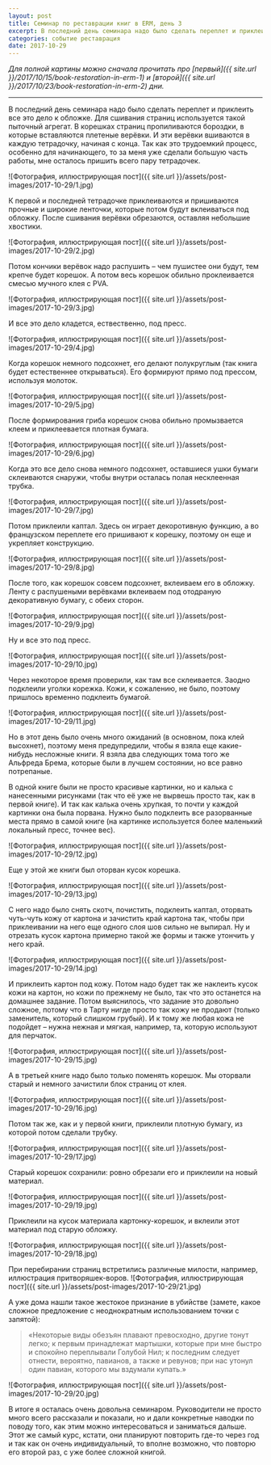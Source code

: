 ```yaml
---
layout: post
title: Семинар по реставрации книг в ERM, день 3
excerpt: В последний день семинара надо было сделать переплет и приклеить все это дело к обложке. Для сшивания страниц используется такой пыточный агрегат. В корешках страниц пропиливаются бороздки, в которые вставляются плетеные верёвки. И эти верёвки вшиваются в каждую тетрадочку, начиная с конца. Так как это трудоемкий процесс, особенно для начинающего, то за меня уже сделали большую часть работы, мне осталось пришить всего пару тетрадочек.
categories: событие реставрация
date: 2017-10-29
---
```

*Для полной картины можно сначала прочитать про [первый]({{ site.url }}/2017/10/15/book-restoration-in-erm-1) и [второй]({{ site.url }}/2017/10/23/book-restoration-in-erm-2) дни.*

---

В последний день семинара надо было сделать переплет и приклеить все это дело к обложке. Для сшивания страниц используется такой пыточный агрегат. В корешках страниц пропиливаются бороздки, в которые вставляются плетеные верёвки. И эти верёвки вшиваются в каждую тетрадочку, начиная с конца. Так как это трудоемкий процесс, особенно для начинающего, то за меня уже сделали большую часть работы, мне осталось пришить всего пару тетрадочек.

![Фотография, иллюстрирующая пост]({{ site.url }}/assets/post-images/2017-10-29/1.jpg)

К первой и последней тетрадочке приклеиваются и пришиваются прочные и широкие ленточки, которые потом будут вклеиваться под обложку. После сшивания верёвки обрезаются, оставляя небольшие хвостики.

![Фотография, иллюстрирующая пост]({{ site.url }}/assets/post-images/2017-10-29/2.jpg)

Потом кончики верёвок надо распушить – чем пушистее они будут, тем крепче будет корешок. А потом весь корешок обильно проклеивается смесью мучного клея с PVA.

![Фотография, иллюстрирующая пост]({{ site.url }}/assets/post-images/2017-10-29/3.jpg)

И все это дело кладется, ествественно, под пресс.

![Фотография, иллюстрирующая пост]({{ site.url }}/assets/post-images/2017-10-29/4.jpg)

Когда корешок немного подсохнет, его делают полукруглым (так книга будет естественнее открываться). Его формируют прямо под прессом, используя молоток.

![Фотография, иллюстрирующая пост]({{ site.url }}/assets/post-images/2017-10-29/5.jpg)

После формирования гриба корешок снова обильно промызвается клеем и приклеевается плотная бумага.

![Фотография, иллюстрирующая пост]({{ site.url }}/assets/post-images/2017-10-29/6.jpg)

Когда это все дело снова немного подсохнет, оставшиеся ушки бумаги склеиваются снаружи, чтобы внутри осталась полая несклеенная трубка.

![Фотография, иллюстрирующая пост]({{ site.url }}/assets/post-images/2017-10-29/7.jpg)

Потом приклеили каптал. Здесь он играет декоротивную функцию, а во французском переплете его пришивают к корешку, поэтому он еще и укрепляет конструкцию.

![Фотография, иллюстрирующая пост]({{ site.url }}/assets/post-images/2017-10-29/8.jpg)

После того, как корешок совсем подсохнет, вклеиваем его в обложку. Ленту с распушеными верёвками вклеиваем под отодраную декоративную бумагу, с обеих сторон.

![Фотография, иллюстрирующая пост]({{ site.url }}/assets/post-images/2017-10-29/9.jpg)

Ну и все это под пресс.

![Фотография, иллюстрирующая пост]({{ site.url }}/assets/post-images/2017-10-29/10.jpg)

Через некоторое время проверили, как там все склеивается. Заодно подклеили уголки корежка. Кожи, к сожалению, не было, поэтому пришлось временно подклеить бумагой.

![Фотография, иллюстрирующая пост]({{ site.url }}/assets/post-images/2017-10-29/11.jpg)

Но в этот день было очень много ожиданий (в основном, пока клей высохнет), поэтому меня предупредили, чтобы я взяла еще какие-нибудь несложные книги. Я взяла два следующих тома того же Альфреда Брема, которые были в лучшем состоянии, но все равно потрепаные.

В одной книге были не просто красивые картинки, но и калька с нанесенными рисунками (так что её уже не вырвешь просто так, как в первой книге). И так как калька очень хрупкая, то почти у каждой картинки она была порвана. Нужно было подклеить все разорванные места прямо в самой книге (на картинке используется более маленький локальный пресс, точнее вес).

![Фотография, иллюстрирующая пост]({{ site.url }}/assets/post-images/2017-10-29/12.jpg)

Еще у этой же книги был оторван кусок корешка.

![Фотография, иллюстрирующая пост]({{ site.url }}/assets/post-images/2017-10-29/13.jpg)

С него надо было снять скотч, почистить, подклеить каптал, оторвать чуть-чуть кожу от картона и зачистить край картона так, чтобы при приклеивании на него еще одного слоя шов сильно не выпирал. Ну и отрезать кусок картона примерно такой же формы и также утончить у него край.

![Фотография, иллюстрирующая пост]({{ site.url }}/assets/post-images/2017-10-29/14.jpg)

И приклеить картон под кожу. Потом надо будет так же наклеить кусок кожи на картон, но кожи по прежнему не было, так что это останется на домашнее задание. Потом выяснилось, что задание это довольно сложное, потому что в Тарту нигде просто так кожу не продают (только заменитель, который слишком грубый). И к тому же любая кожа не подойдет – нужна нежная и мягкая, например, та, которую используют для перчаток.

![Фотография, иллюстрирующая пост]({{ site.url }}/assets/post-images/2017-10-29/15.jpg)

А в третьей книге надо было только поменять корешок. Мы оторвали старый и немного зачистили блок страниц от клея.

![Фотография, иллюстрирующая пост]({{ site.url }}/assets/post-images/2017-10-29/16.jpg)

Потом так же, как и у первой книги, приклеили плотную бумагу, из которой потом сделали трубку.

![Фотография, иллюстрирующая пост]({{ site.url }}/assets/post-images/2017-10-29/17.jpg)

Старый корешок сохранили: ровно обрезали его и приклеили на новый материал.

![Фотография, иллюстрирующая пост]({{ site.url }}/assets/post-images/2017-10-29/19.jpg)

Приклеили на кусок материала картонку-корешок, и вклеили этот материал под старую обложку.

![Фотография, иллюстрирующая пост]({{ site.url }}/assets/post-images/2017-10-29/18.jpg)

При перебирании страниц встретились различные милости, например, иллюстрация притворяшек-воров.
![Фотография, иллюстрирующая пост]({{ site.url }}/assets/post-images/2017-10-29/21.jpg)

А уже дома нашли такое жестокое признание в убийстве (замете, какое сложное предложение с неоднократным использованием точки с запятой):
> «Некоторые виды обезъян плавают превосходно, другие тонут легко; к первым принадлежат мартышки, которые при мне быстро и спокойно переплывали Голубой Нил; к последним следует отнести, вероятно, павианов, а также и ревунов; при нас утонул один павиан, которого мы вздумали купать.»

![Фотография, иллюстрирующая пост]({{ site.url }}/assets/post-images/2017-10-29/20.jpg)

В итоге я осталась очень довольна семинаром. Руководители не просто много всего рассказали и показали, но и дали конкретные наводки по поводу того, как этим можно интересоваться и заниматься дальше. Этот же самый курс, кстати, они планируют повторить где-то через год и так как он очень индивидуальный, то вполне возможно, что повторю его второй раз, с уже более сложной книгой.
